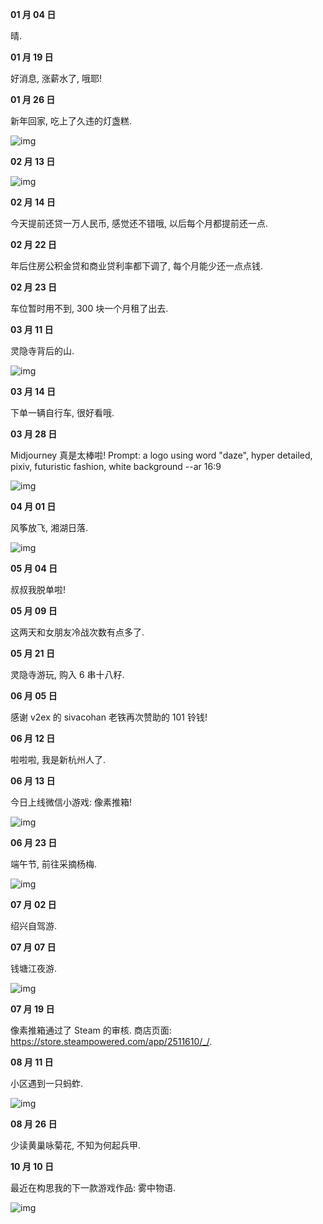 **01 月 04 日**

晴.

**01 月 19 日**

好消息, 涨薪水了, 哦耶!

**01 月 26 日**

新年回家, 吃上了久违的灯盏糕.

![img](../../img/diary/2023/lantern.jpg)

**02 月 13 日**

![img](../../img/diary/2023/boat_in_the_rain.jpg)

**02 月 14 日**

今天提前还贷一万人民币, 感觉还不错哦, 以后每个月都提前还一点.

**02 月 22 日**

年后住房公积金贷和商业贷利率都下调了, 每个月能少还一点点钱.

**02 月 23 日**

车位暂时用不到, 300 块一个月租了出去.

**03 月 11 日**

灵隐寺背后的山.

![img](../../img/diary/2023/lingyin.jpg)

**03 月 14 日**

下单一辆自行车, 很好看哦.

**03 月 28 日**

Midjourney 真是太棒啦! Prompt: a logo using word "daze", hyper detailed, pixiv, futuristic fashion, white background --ar 16:9

![img](../../img/diary/2023/daze.jpg)

**04 月 01 日**

风筝放飞, 湘湖日落.

![img](../../img/diary/2023/sunset.jpg)

**05 月 04 日**

叔叔我脱单啦!

**05 月 09 日**

这两天和女朋友冷战次数有点多了.

**05 月 21 日**

灵隐寺游玩, 购入 6 串十八籽.

**06 月 05 日**

感谢 v2ex 的 sivacohan 老铁再次赞助的 101 铃钱!

**06 月 12 日**

啦啦啦, 我是新杭州人了.

**06 月 13 日**

今日上线微信小游戏: 像素推箱!

![img](../../img/diary/2023/boxes.jpg)

**06 月 23 日**

端午节, 前往采摘杨梅.

![img](../../img/diary/2023/bayberry.jpg)

**07 月 02 日**

绍兴自驾游.

**07 月 07 日**

钱塘江夜游.

![img](../../img/diary/2023/qiantang.jpg)

**07 月 19 日**

像素推箱通过了 Steam 的审核. 商店页面: <https://store.steampowered.com/app/2511610/_/>.

**08 月 11 日**

小区遇到一只蚂蚱.

![img](../../img/diary/2023/grasshopper.jpg)

**08 月 26 日**

少读黄巢咏菊花, 不知为何起兵甲.

**10 月 10 日**

最近在构思我的下一款游戏作品: 雾中物语.

![img](../../img/diary/2023/mistytale.jpg)
